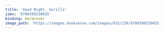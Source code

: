 ```yaml
---
title: 'Good Night, Gorilla'
isbn: '9780399230035'
binding: Hardcover
image_path: 'https://images.booksense.com/images/035/230/9780399230035.jpg'
---
```


